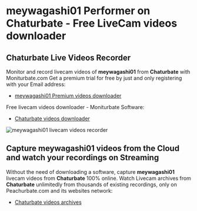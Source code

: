 # meywagashi01 Performer on Chaturbate - Free LiveCam videos downloader

## Chaturbate Live Videos Recorder

Monitor and record livecam videos of **meywagashi01** from **Chaturbate** with Moniturbate.com
Get a premium trial for free by just and only registering with your Email address:
* [meywagashi01 Premium videos downloader](https://moniturbate.com/request-demo-licence-key.html)

Free livecam videos downloader - Moniturbate Software:
* [Chaturbate videos downloader](https://moniturbate.com/moniturbate-download-software.html)

![meywagashi01 livecam videos recorder](https://peachurnet.com/templates/moniturbate-software.png)


## Capture meywagashi01 videos from the Cloud and watch your recordings on Streaming

Without the need of downloading a software, capture **meywagashi01** livecam videos from **Chaturbate** 100% online.
Watch Livecam archives from **Chaturbate** unlimitedly from thousands of existing recordings, only on Peachurbate.com and its websites network:
* [Chaturbate videos archives](https://peachurnet.com/)
